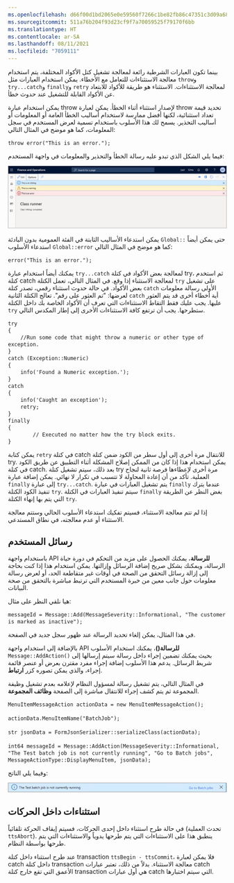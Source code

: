 ```yaml
---
ms.openlocfilehash: d66f00d1bd2065e0e59560f7266c1be82fb86c47351c3d09a6808b3ef87cf295
ms.sourcegitcommit: 511a76b204f93d23cf9f7a70059525f79170f6bb
ms.translationtype: HT
ms.contentlocale: ar-SA
ms.lasthandoff: 08/11/2021
ms.locfileid: "7059111"
---
```

بينما تكون العبارات الشرطية رائعة لمعالجة تشغيل كتل الأكواد المختلفة، يتم استخدام معالجة الاستثناءات للتعامل مع الأخطاء.
يمكن استخدام العبارات مثل `throw`و `try...catch`و `finally`و `retry` لمعالجة الاستثناءات. الاستثناء هو طريقة للأكواد للابتعاد عن الأكواد القابلة للتشغيل عند حدوث خطأ. 

يمكن استخدام عبارة throw لإصدار استثناء أثناء الخطأ. يمكن لعبارة throw تحديد قيمة تعداد استثنائية، لكنها أفضل ممارسة لاستخدام أساليب الخطأ العامة أو المعلومات أو أساليب التحذير. يسمح لك هذا الأسلوب باستخدام تسمية لعرض المستخدم في سجل المعلومات، كما هو موضح في المثال التالي:
```xpp
throw error("This is an error.");
```
فيما يلي الشكل الذي تبدو عليه رسالة الخطأ والتحذير والمعلومات في واجهة المستخدم:

![تُظهر لقطة الشاشة رسائل الخطأ والتحذير والمعلومات.](../media/error-1.png)

يمكن استدعاء الأساليب الثابتة في الفئة العمومية بدون البادئة `Global::` حتى يمكن أيضاً استدعاء الأسلوب `Global::error` كما هو موضح في المثال التالي:
```xpp
error("This is an error.");
```
يمكنك أيضاً استخدام عبارة `try...catch` لمعالجة بعض الأكواد في كتلة try، ثم استخدم كتلة catch لمعالجة الاستثناء إذا وقع. في المثال التالي، تعمل الكتلة `try` على تشغيل بعض الأكواد. في حالة حدوث استثناء رقمي، تصدر كتلة `catch` الأولى رسالة معلومات لعرضها: "تم العثور على رقم". تعالج الكتلة الثانية `catch` أية أخطاء أخرى قد يتم العثور عليها. يجب عليك فقط التقاط الاستثناءات التي تعرف أن الأكواد الخاصة بك داخل الكتلة `try` ستطرحها. يجب أن ترتفع كافة الاستثناءات الأخرى إلى إطار المكدس التالي.
```xpp
try
{
    //Run some code that might throw a numeric or other type of exception.
}
catch (Exception::Numeric)
{
    info('Found a Numeric exception.');
}
catch
{
    info('Caught an exception');
    retry;
}
finally
{
        // Executed no matter how the try block exits.
}
```
يمكن كتابة `retry` في كتلة catch للانتقال مرة أخرى إلى أول سطر من الكود ضمن كتلة try. يمكن استخدام هذا إذا كان من الممكن إصلاح المشكلة أثناء التطبيق عن طريق الكود في كتلة catch. بعد ذلك، سيتم تشغيل كتلة try مرة أخرى لإعطاءها فرصة ثانية لنجاح العملية. تأكد من أن إعادة المحاولة لا تتسبب في تكرار لا نهائي. يمكن إضافة عبارة `finally` إلى عبارة `try...catch`. يتم تشغيل العبارات في عبارة `finally` عندما يترك تنفيذ الكود الكتلة `try`. سيتم تنفيذ العبارات في الكتلة `finally` بغض النظر عن الطريقة التي يتم بها إنهاء الكتلة `try`.

إذا لم تتم معالجة الاستثناء، فسيتم تفكيك استدعاء الأسلوب الحالي وستتم معالجة الاستثناء أو عدم معالجته، في نطاق المستدعي.

## <a name="user-messages"></a>رسائل المستخدم

باستخدام واجهة API **للرسالة**، يمكنك الحصول على مزيد من التحكم في دورة حياة الرسالة، ويمكنك بشكل صريح إضافة الرسائل وإزالتها. يمكن استخدام هذا إذا كنت بحاجة إلى إزالة رسائل التحقق من الصحة في أوقات غير متقاطعة الحد، أو لعرض رسالة معلومات حول جانب معين من خبرة المستخدم التي ترتبط مباشرة بالتحقق من صحة البيانات. 

هيا نلقي النظر على مثال:

```xpp
messageId = Message::Add(MessageSeverity::Informational, "The customer is marked as inactive");
```

في هذا المثال، يمكن إلغاء تحديد الرسالة عند ظهور سجل جديد في الصفحة. 

بالإضافة إلى استخدام واجهة API **للرسالة()**، يمكنك استخدام الأسلوب `Message::AddAction()` بحيث يمكنك تضمين إجراء داخل رسالة سيتم إرسالها إلى شريط الرسائل. يدعم هذا الأسلوب إضافة إجراء مفرد مقترن بعرض أو عنصر قائمة إجراء، والذي يمكن تصوره كزر **ارتباط**. 

في المثال التالي، يتم تشغيل رسالة لمسؤول النظام لإعلامه بعدم تشغيل وظيفة المجموعة ثم يتم كشف إجراء للانتقال مباشرة إلى الصفحة **وظائف المجموعة**. 

```xpp
MenuItemMessageAction actionData = new MenuItemMessageAction();

actionData.MenuItemName("BatchJob");

str jsonData = FormJsonSerializer::serializeClass(actionData);

int64 messageId = Message::AddAction(MessageSeverity::Informational, "The Test batch job is not currently running", "Go to Batch jobs", MessageActionType::DisplayMenuItem, jsonData);
```

وفيما يلي الناتج:

![لقطة الشاشة التي تظهر رسالة الناتج لم يتم تشغيل وظيفة مجموعة الاختبار حالياً.](../media/add-action-method-ss.png)

## <a name="exceptions-inside-transactions"></a>استثناءات داخل الحركات 

في حالة طرح استثناء داخل إحدى الحركات، فسيتم إيقاف الحركة تلقائياً (تحدث العملية `ttsAbort`). ينطبق هذا على الاستثناءات التي يتم طرحها يدوياً والاستثناءات التي يتم طرحها بواسطة النظام.

عند طرح استثناء داخل كتلة transaction `ttsBegin - ttsCommit`، فلا يمكن لعبارة catch داخل كتلة transaction معالجة الاستثناء. بدلاً من ذلك، تعتبر عبارات catch الأعمق التي تقع خارج كتلة transaction هي أول عبارات catch التي سيتم اختبارها.



